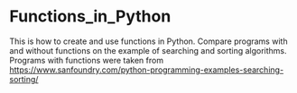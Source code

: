 # Functions_in_Python
This is how to create and use functions in Python. Compare programs with and without functions on the example of searching and sorting algorithms. Programs with functions were taken from https://www.sanfoundry.com/python-programming-examples-searching-sorting/
